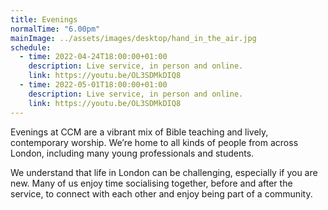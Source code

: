 ```yaml
---
title: Evenings
normalTime: "6.00pm"
mainImage: ../assets/images/desktop/hand_in_the_air.jpg
schedule:          
  - time: 2022-04-24T18:00:00+01:00
    description: Live service, in person and online.
    link: https://youtu.be/OL3SDMkDIQ8
  - time: 2022-05-01T18:00:00+01:00
    description: Live service, in person and online.
    link: https://youtu.be/OL3SDMkDIQ8
---
```

Evenings at CCM are a vibrant mix of Bible teaching and lively, contemporary worship. We’re home to all kinds of people from across London, including many young professionals and students.

We understand that life in London can be challenging, especially if you are new. Many of us enjoy time socialising together, before and after the service, to connect with each other and enjoy being part of a community.
